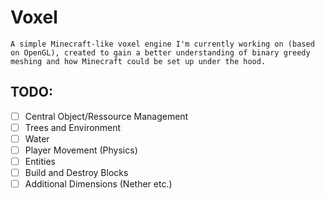 # Voxel
``A simple Minecraft-like voxel engine I'm currently working on (based on OpenGL), created to gain a better understanding of binary greedy meshing and how Minecraft could be set up under the hood. ``

## TODO:
- [ ] Central Object/Ressource Management
- [ ] Trees and Environment 
- [ ] Water
- [ ] Player Movement (Physics)
- [ ] Entities
- [ ] Build and Destroy Blocks
- [ ] Additional Dimensions (Nether etc.)